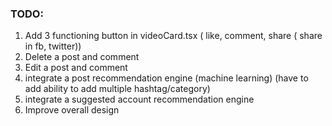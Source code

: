 ### TODO:
1. Add 3 functioning button in videoCard.tsx ( like, comment, share ( share in fb, twitter))
2. Delete a post and comment
3. Edit a post and comment
4. integrate a post recommendation engine (machine learning) (have to add ability to add multiple hashtag/category)
5. integrate a suggested account recommendation engine
6. Improve overall design
